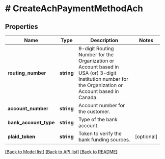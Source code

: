 # # CreateAchPaymentMethodAch

## Properties

Name | Type | Description | Notes
------------ | ------------- | ------------- | -------------
**routing_number** | **string** | 9-digit Routing Number for the Organization or Account based in USA (or) 3-digit Institution number for the Organization or Account based in Canada. |
**account_number** | **string** | Account number for the customer. |
**bank_account_type** | **string** | Type of the bank account. |
**plaid_token** | **string** | Token to verify the bank funding sources. | [optional]

[[Back to Model list]](../../README.md#models) [[Back to API list]](../../README.md#endpoints) [[Back to README]](../../README.md)
